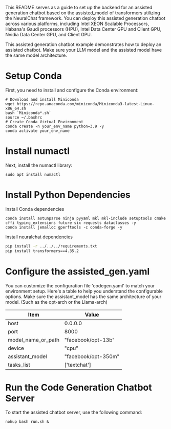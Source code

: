 This README serves as a guide to set up the backend for an assisted generation chatbot based on the assisted_model of transformers utilizing the NeuralChat framework. You can deploy this assisted generation chatbot across various platforms, including Intel XEON Scalable Processors, Habana's Gaudi processors (HPU), Intel Data Center GPU and Client GPU, Nvidia Data Center GPU, and Client GPU.

This assisted generation chatbot example demonstrates how to deploy an assisted chatbot. Make sure your LLM model and the assisted model have the same model architecture.


# Setup Conda

First, you need to install and configure the Conda environment:

```shell
# Download and install Miniconda
wget https://repo.anaconda.com/miniconda/Miniconda3-latest-Linux-x86_64.sh
bash `Miniconda*.sh`
source ~/.bashrc
# Create Conda Virtual Environment
conda create -n your_env_name python=3.9 -y
conda activate your_env_name
```

# Install numactl

Next, install the numactl library:

```shell
sudo apt install numactl
```

# Install Python Dependencies

Install Conda dependencies

```shell
conda install astunparse ninja pyyaml mkl mkl-include setuptools cmake cffi typing_extensions future six requests dataclasses -y
conda install jemalloc gperftools -c conda-forge -y
```

Install neuralchat dependencies

```bash
pip install -r ../../../requirements.txt
pip install transformers==4.35.2
```


# Configure the assisted_gen.yaml

You can customize the configuration file 'codegen.yaml' to match your environment setup. Here's a table to help you understand the configurable options.
Make sure the assistant_model has the same architecture of your model. (Such as the opt-arch or the Llama-arch)

|  Item              | Value                                      |
| ------------------- | --------------------------------------- |
| host                | 0.0.0.0                              |
| port                | 8000                                   |
| model_name_or_path  | "facebook/opt-13b"           |
| device              | "cpu"                                  |
| assistant_model       | "facebook/opt-350m"                        |
| tasks_list          | ['textchat']                           |


# Run the Code Generation Chatbot Server

To start the assisted chatbot server, use the following command:

```shell
nohup bash run.sh &
```
